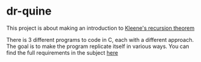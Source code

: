 # dr-quine

This project is about making an introduction  to [Kleene's recursion theorem](https://en.wikipedia.org/wiki/Kleene's_recursion_theorem)

There is 3 different programs to code in C, each with a different approach. The goal is to make the program replicate itself in various ways. You can find the full requirements in the subject [here](/docs)
